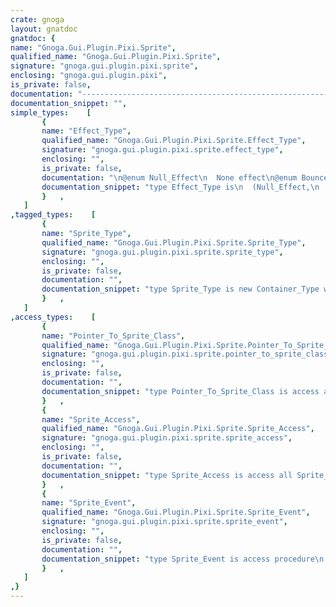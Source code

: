 ```yaml
---
crate: gnoga
layout: gnatdoc
gnatdoc: {
name: "Gnoga.Gui.Plugin.Pixi.Sprite",
qualified_name: "Gnoga.Gui.Plugin.Pixi.Sprite",
signature: "gnoga.gui.plugin.pixi.sprite",
enclosing: "gnoga.gui.plugin.pixi",
is_private: false,
documentation: "-----------------------------------------------------------------------\n  Sprite_Types\n-----------------------------------------------------------------------",
documentation_snippet: "",
simple_types:    [
       {
       name: "Effect_Type",
       qualified_name: "Gnoga.Gui.Plugin.Pixi.Sprite.Effect_Type",
       signature: "gnoga.gui.plugin.pixi.sprite.effect_type",
       enclosing: "",
       is_private: false,
       documentation: "\n@enum Null_Effect\n  None effect\n@enum Bounce_Effect\n  Sprite bounces inside frame or angle limit\n@enum Loop_Effect\n  Sprite loops around frame or angle limit\n@enum Inside_Event_Effect\n  Event is sent when sprite is inside frame or angle and resets when fired\n@enum Outside_Event_Effect",
       documentation_snippet: "type Effect_Type is\n  (Null_Effect,\n   Bounce_Effect,\n   Loop_Effect,\n   Inside_Event_Effect,\n   Outside_Event_Effect);",
       }   ,
   ]
,tagged_types:    [
       {
       name: "Sprite_Type",
       qualified_name: "Gnoga.Gui.Plugin.Pixi.Sprite.Sprite_Type",
       signature: "gnoga.gui.plugin.pixi.sprite.sprite_type",
       enclosing: "",
       is_private: false,
       documentation: "",
       documentation_snippet: "type Sprite_Type is new Container_Type with private;",
       }   ,
   ]
,access_types:    [
       {
       name: "Pointer_To_Sprite_Class",
       qualified_name: "Gnoga.Gui.Plugin.Pixi.Sprite.Pointer_To_Sprite_Class",
       signature: "gnoga.gui.plugin.pixi.sprite.pointer_to_sprite_class",
       enclosing: "",
       is_private: false,
       documentation: "",
       documentation_snippet: "type Pointer_To_Sprite_Class is access all Sprite_Type'Class;",
       }   ,
       {
       name: "Sprite_Access",
       qualified_name: "Gnoga.Gui.Plugin.Pixi.Sprite.Sprite_Access",
       signature: "gnoga.gui.plugin.pixi.sprite.sprite_access",
       enclosing: "",
       is_private: false,
       documentation: "",
       documentation_snippet: "type Sprite_Access is access all Sprite_Type;",
       }   ,
       {
       name: "Sprite_Event",
       qualified_name: "Gnoga.Gui.Plugin.Pixi.Sprite.Sprite_Event",
       signature: "gnoga.gui.plugin.pixi.sprite.sprite_event",
       enclosing: "",
       is_private: false,
       documentation: "",
       documentation_snippet: "type Sprite_Event is access procedure\n  (Object       : in out Gnoga.Gui.Base.Base_Type'Class;\n   Effect_Event : in     Effect_Type);",
       }   ,
   ]
,}
---
```

